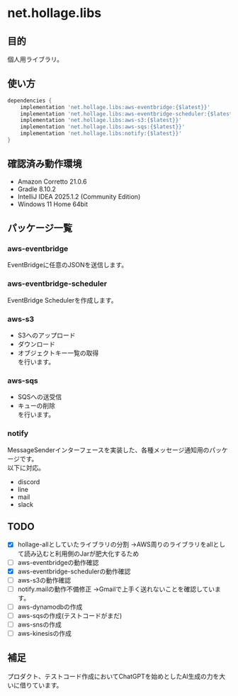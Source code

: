 # net.hollage.libs

## 目的

個人用ライブラリ。

## 使い方

```groovy:build.gradle
dependencies {
    implementation 'net.hollage.libs:aws-eventbridge:{$latest}}'
    implementation 'net.hollage.libs:aws-eventbridge-scheduler:{$latest}}'
    implementation 'net.hollage.libs:aws-s3:{$latest}}'
    implementation 'net.hollage.libs:aws-sqs:{$latest}}'
    implementation 'net.hollage.libs:notify:{$latest}}'
}
```

## 確認済み動作環境

- Amazon Corretto 21.0.6
- Gradle 8.10.2
- IntelliJ IDEA 2025.1.2 (Community Edition)
- Windows 11 Home 64bit

## パッケージ一覧

### aws-eventbridge

EventBridgeに任意のJSONを送信します。

### aws-eventbridge-scheduler

EventBridge Schedulerを作成します。

### aws-s3

- S3へのアップロード
- ダウンロード
- オブジェクトキー一覧の取得  
  を行います。

### aws-sqs

- SQSへの送受信
- キューの削除  
  を行います。

### notify

MessageSenderインターフェースを実装した、各種メッセージ通知用のパッケージです。  
以下に対応。

- discord
- line
- mail
- slack

## TODO

- [x] hollage-allとしていたライブラリの分割 →AWS周りのライブラリをallとして読み込むと利用側のJarが肥大化するため
- [ ] aws-eventbridgeの動作確認
- [x] aws-eventbridge-schedulerの動作確認
- [ ] aws-s3の動作確認
- [ ] notify.mailの動作不備修正 →Gmailで上手く送れないことを確認しています。
- [ ] aws-dynamodbの作成
- [ ] aws-sqsの作成(テストコードがまだ)
- [ ] aws-snsの作成
- [ ] aws-kinesisの作成

## 補足

プロダクト、テストコード作成においてChatGPTを始めとしたAI生成の力を大いに借りています。  
